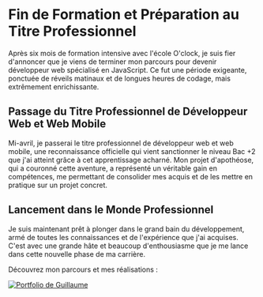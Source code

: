 # Fin de Formation et Préparation au Titre Professionnel

Après six mois de formation intensive avec l'école O'clock, je suis fier d'annoncer que je viens de terminer mon parcours pour devenir développeur web spécialisé en JavaScript. Ce fut une période exigeante, ponctuée de réveils matinaux et de longues heures de codage, mais extrêmement enrichissante.

## Passage du Titre Professionnel de Développeur Web et Web Mobile

Mi-avril, je passerai le titre professionnel de développeur web et web mobile, une reconnaissance officielle qui vient sanctionner le niveau Bac +2 que j'ai atteint grâce à cet apprentissage acharné. Mon projet d'apothéose, qui a couronné cette aventure, a représenté un véritable gain en compétences, me permettant de consolider mes acquis et de les mettre en pratique sur un projet concret.

## Lancement dans le Monde Professionnel

Je suis maintenant prêt à plonger dans le grand bain du développement, armé de toutes les connaissances et de l'expérience que j'ai acquises. C'est avec une grande hâte et beaucoup d'enthousiasme que je me lance dans cette nouvelle phase de ma carrière.

Découvrez mon parcours et mes réalisations :

[![Portfolio de Guillaume](https://img.shields.io/badge/Mon_Portfolio-000?style=for-the-badge&logo=kuaishou&logoColor=white)](https://guillaume-brechaire-portfolio.netlify.app/)

